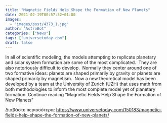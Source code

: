 ```yaml
---
title: "Magnetic Fields Help Shape the Formation of New Planets"
date: 2021-02-19T00:57:52+01:00
images:
  - "images/post/4373_1.jpg"
author: "AstroBot"
categories: ["News"]
tags: ["universetoday.com"]
draft: false
---
```


In all of scientific modeling, the models attempting to replicate planetary and solar system formation are some of the most complicated.  They are also notoriously difficult to develop.  Normally they center around one of two formative ideas: planets are shaped primarily by gravity or planets are shaped primarily by magnetism.  Now a new theoretical model has been developed by a team at the University of Zurich (UZH) that uses math from both methodologies to inform the most complete model yet of planetary formation. Continue reading “Magnetic Fields Help Shape the Formation of New Planets” 

Διαβάστε περισσότερα: https://www.universetoday.com/150183/magnetic-fields-help-shape-the-formation-of-new-planets/
